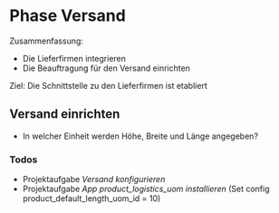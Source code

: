 # Phase Versand

Zusammenfassung:

* Die Lieferfirmen integrieren
* Die Beauftragung für den Versand einrichten

Ziel: Die Schnittstelle zu den Lieferfirmen ist etabliert

## Versand einrichten

- In welcher Einheit werden Höhe, Breite und Länge angegeben?

### Todos

- Projektaufgabe *Versand konfigurieren*
- Projektaufgabe *App product_logistics_uom installieren* (Set config product_default_length_uom_id = 10)